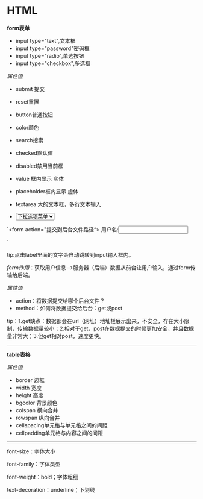 # HTML

**form表单**

* input type="text",文本框
* input type="password"密码框
* input type="radio",单选按钮
* input type="checkbox",多选框

*属性值*

* submit 提交

* reset重置

* button普通按钮

* color颜色

* search搜索

* checked默认值

* disabled禁用当前框

* value 框内显示 实体

* placeholder框内显示 虚体

* textarea 大的文本框，多行文本输入

* <select><option>下拉选项菜单</option></select>

`<form action="提交到后台文件路径“>
    <label>
    	用户名:<input type="text">
    </label>
</form>`

tip:点击label里面的文字会自动跳转到input输入框内。

*form作用*：获取用户信息-->服务器（后端）数据从前台让用户输入，通过form传输给后端。

*属性值*

* action：将数据提交给哪个后台文件？
* method：如何将数据提交给后台：get或post

tip：1.get缺点：数据都会在url（网址）地址栏展示出来，不安全，存在大小限制，传输数据量较小；2.相对于get，post在数据提交的时候更加安全，并且数据量非常大；3.但get相对post，速度更快。

***

**table表格**

*属性值*

* border 边框
* width 宽度
* height 高度
* bgcolor 背景颜色
* colspan 横向合并
* rowspan 纵向合并
* cellspacing单元格与单元格之间的间距
* cellpadding单元格与内容之间的间距

***

font-size：字体大小

font-family：字体类型

font-weight：bold；字体粗细

text-decoration：underline；下划线


